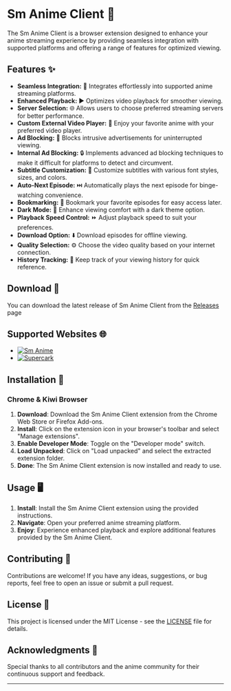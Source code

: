 # Sm Anime Client 🎌

The Sm Anime Client is a browser extension designed to enhance your anime streaming experience by providing seamless integration with supported platforms and offering a range of features for optimized viewing.

## Features ✨

- **Seamless Integration:** 🔄 Integrates effortlessly into supported anime streaming platforms.
- **Enhanced Playback:** ▶️ Optimizes video playback for smoother viewing.
- **Server Selection:** 🌐 Allows users to choose preferred streaming servers for better performance.
- **Custom External Video Player:** 🎥 Enjoy your favorite anime with your preferred video player.
- **Ad Blocking:** 🚫 Blocks intrusive advertisements for uninterrupted viewing.
- **Internal Ad Blocking:** 🔒 Implements advanced ad blocking techniques to make it difficult for platforms to detect and circumvent.
- **Subtitle Customization:** 📝 Customize subtitles with various font styles, sizes, and colors.
- **Auto-Next Episode:** ⏭️ Automatically plays the next episode for binge-watching convenience.
- **Bookmarking:** 📑 Bookmark your favorite episodes for easy access later.
- **Dark Mode:** 🌙 Enhance viewing comfort with a dark theme option.
- **Playback Speed Control:** ⏩ Adjust playback speed to suit your preferences.
- **Download Option:** ⬇️ Download episodes for offline viewing.
- **Quality Selection:** ⚙️ Choose the video quality based on your internet connection.
- **History Tracking:** 📅 Keep track of your viewing history for quick reference.

## Download 🚀

You can download the latest release of Sm Anime Client from the [Releases](https://github.com/wa-inc/Sm-Anime/releases/tag/v1.0) page

## Supported Websites 🌐

- [![Sm Anime](https://img.shields.io/badge/Sm_Anime-Visit-9cf)](https://cdn3.xsanime.live/)
- [![Supercark](https://img.shields.io/badge/Supercark-Visit-blue)](https://supercark.com/sz_sz/)

## Installation 🚀

### Chrome & Kiwi Browser

1. **Download**: Download the Sm Anime Client extension from the Chrome Web Store or Firefox Add-ons.
2. **Install**: Click on the extension icon in your browser's toolbar and select "Manage extensions".
3. **Enable Developer Mode**: Toggle on the "Developer mode" switch.
4. **Load Unpacked**: Click on "Load unpacked" and select the extracted extension folder.
5. **Done**: The Sm Anime Client extension is now installed and ready to use.

## Usage 🖥️

1. **Install**: Install the Sm Anime Client extension using the provided instructions.
2. **Navigate**: Open your preferred anime streaming platform.
3. **Enjoy**: Experience enhanced playback and explore additional features provided by the Sm Anime Client.

## Contributing 🤝

Contributions are welcome! If you have any ideas, suggestions, or bug reports, feel free to open an issue or submit a pull request.


## License 📄

This project is licensed under the MIT License - see the [LICENSE](LICENSE) file for details.

## Acknowledgments 🙏

Special thanks to all contributors and the anime community for their continuous support and feedback.

---

